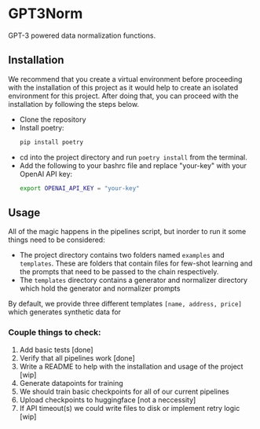 # GPT3Norm
GPT-3 powered data normalization functions.

## Installation

We recommend that you create a virtual environment before proceeding with the installation of this project as it would help to create an isolated environment for this project. After doing that, you can proceed with the installation by following the steps below.

- Clone the repository
- Install poetry: 
  ```bash
  pip install poetry  
  ```
- cd into the project directory and run ```poetry install``` from the terminal.
- Add the following to your bashrc file and replace "your-key" with your OpenAI API key: 
  ```bash
  export OPENAI_API_KEY = "your-key"
  ```   

## Usage

All of the magic happens in the pipelines script, but inorder to run it some things need to be considered:

-  The project directory contains two folders named `examples` and `templates`. These are folders that contain files for few-shot learning and the prompts that need to be passed to the chain respectively.
- The `templates` directory contains a generator and normalizer directory which hold the generator and normalizer prompts 

By default, we provide three different templates ```[name, address, price]``` which generates synthetic data for  



### Couple things to check: 

1. Add basic tests [done]
2. Verify that all pipelines work [done]
3. Write a README to help with the installation and usage of the project [wip]
4. Generate datapoints for training 
5. We should train basic checkpoints for all of our current pipelines
6. Upload checkpoints to huggingface [not a neccessity]
7. If API timeout(s) we could write files to disk or implement retry logic [wip]


